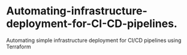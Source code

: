 # Automating-infrastructure-deployment-for-CI-CD-pipelines.
Automating simple infrastructure deployment for CI/CD pipelines using Terraform
